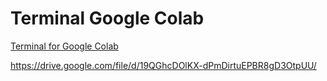 # Terminal Google Colab

[Terminal for Google Colab](https://drive.google.com/file/d/19QGhcDOlKX-dPmDirtuEPBR8gD3OtpUU/view?usp=sharing)

https://drive.google.com/file/d/19QGhcDOlKX-dPmDirtuEPBR8gD3OtpUU/




